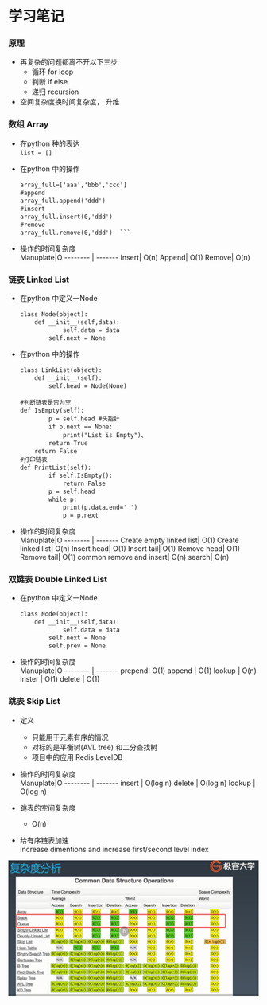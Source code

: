 # 学习笔记
### 原理
* 再复杂的问题都离不开以下三步
	* 循环 for loop
	* 判断 if else
	* 递归 recursion
* 空间复杂度换时间复杂度， 升维
### 数组 Array
* 在python 种的表达 <br>
	`list = []`
	
* 在python 中的操作 <br>
	```
	array_full=['aaa','bbb','ccc']
	#append
	array_full.append('ddd')
	#insert
	array_full.insert(0,'ddd')
	#remove
	array_full.remove(0,'ddd')	```

* 操作的时间复杂度 <br>
	Manuplate|O
	-------- | -------
	Insert| O(n)
	Append| O(1)
	Remove| O(n)
	
	
### 链表 Linked List
* 在python 中定义一Node <br>
	```
	class Node(object):
   		def __init__(self,data):
       			self.data = data
			self.next = None
	```
	
* 在python 中的操作 <br>
	```
	class LinkList(object):
   		def __init__(self):
       		self.head = Node(None)

   	#判断链表是否为空
   	def IsEmpty(self):
       		p = self.head #头指针
       		if p.next == None:
           		print("List is Empty")、
			return True
		return False
   	#打印链表
   	def PrintList(self):
       		if self.IsEmpty():
           		return False
       		p = self.head
       		while p:
           		print(p.data,end=' ')
           		p = p.next
	```
* 操作的时间复杂度 <br>
	Manuplate|O
	-------- | -------
	Create empty linked list| O(1)
	Create linked list| O(n)
	Insert head| O(1)
	Insert tail| O(1)
	Remove head| O(1)
	Remove tail| O(1)
	common remove and insert| O(n)
	search| O(n)


### 双链表 Double Linked List
* 在python 中定义一Node <br>
	```
	class Node(object):
   		def __init__(self,data):
       			self.data = data
			self.next = None
			self.prev = None
	```

* 操作的时间复杂度 <br>
	Manuplate|O
	-------- | -------
	prepend| O(1)
	append | O(1)
	lookup | O(n)
	inster | O(1)
	delete | O(1)
	
### 跳表 Skip List
* 定义 <br>
	 * 只能用于元素有序的情况
	 * 对标的是平衡树(AVL tree) 和二分查找树
	 * 项目中的应用 Redis LevelDB

* 操作的时间复杂度 <br>
	Manuplate|O
	-------- | -------
	insert | O(log n)
	delete | O(log n)
	lookup | O(log n)

* 跳表的空间复杂度 <br>
	* O(n)

* 给有序链表加速 <br>
	increase dimentions and increase first/second level index
	
![Time complexty](https://github.com/feifeiwo007/algorithm010/blob/master/Week01/Snipaste_2020-06-14_22-40-10.png "geekuniversity")
	
